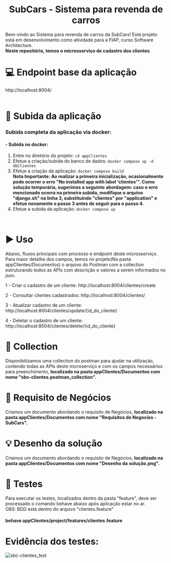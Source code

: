 <h1 align="center"> SubCars - Sistema para revenda de carros </h1>
Bem-vindo ao Sistema para revenda de carros da SubCars! Este projeto está em desenvolvimento como atividade para a FIAP, curso Software Architecture.	
<br/>
<b>Neste repositório, temos o microsserviço de cadastro dos clientes</b>

# :computer: Endpoint base da aplicação
http://localhost:8004/
<br/>
<br/>

# :hammer: Subida da aplicação
### Subida completa da aplicação via docker:

#### - Subida no docker:
1. Entre no diretório do projeto: `cd appClientes`
2. Efetue a criação/subida do banco de dados: `docker compose up -d dbClientes`
3. Efetue a criação da aplicação: `docker compose build`                                                                                                                                                                                                                                                     
      <b>Nota Importante:
      Ao realizar a primeira inicialização, ocasionalmente pode ocorrer o erro "No installed app with label 'clientes'". Como solução temporária, sugerimos a seguinte abordagem: caso o erro mencionado ocorra na primeira subida, modifique o arquivo "django.sh" na linha       3, substituindo "clientes" por "application" e efetue novamente o passo 3 antes de seguir para o passo 4.</b>
4. Efetue a subida da aplicação: `docker compose up`
<br/>
  
# :arrow_forward: Uso 
Abaixo, fluxos principais com processo e endpoint deste microsserviço. Para maior detalhe dos campos, temos no projeto(Na pasta appClientes/Documentos) o arquivo do Postman com a collection estruturando todos as APIs com descrição e valores a serem informados no json.

1 - Criar o cadastro de um cliente: http://localhost:8004/clientes/create

2 - Consultar clientes cadastrados: http://localhost:8004/clientes/

3 - Atualizar cadastro de um cliente: http://localhost:8004/clientes/update/{id_do_cliente}

4 - Deletar o cadastro de um cliente: http://localhost:8004/clientes/delete/{id_do_cliente}

# :page_with_curl: Collection
Disponibilizamos uma collection do postman para ajudar na utilização, contendo todas as APIs deste microserviço e com os campos necessários para preenchimento, <b>localizado na pasta appClientes/Documentos com nome "sbc-clientes.postman_collection".</b>

# :page_with_curl: Requisito de Negócios
Criamos um documento abordando o requisito de Negócios, <b>localizado na pasta appClientes/Documentos com nome "Requisitos de Negocios - SubCars".</b>

# :bulb: Desenho da solução
Criamos um documento abordando o requisito de Negócios, <b>localizado na pasta appClientes/Documentos com nome "Desenho da solução.png".</b>

# :test_tube: Testes
Para executar os testes, localizados dentro da pasta "feature", deve ser processado o comando behave abaixo após aplicação estar no ar.
<br/>
OBS: BDD está dentro do arquivo "clientes.feature"

#### behave appClientes/project/features/clientes.feature

# Evidência dos testes:

![sbc-clientes_test](https://github.com/user-attachments/assets/2b8071e6-5111-47a1-a8da-c612bdc5032e)
